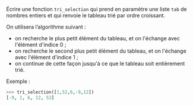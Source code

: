 Écrire une fonction `tri_selection` qui prend en paramètre une liste `tab` de nombres
entiers et qui renvoie le tableau trié par ordre croissant.

On utilisera l’algorithme suivant :

- on recherche le plus petit élément du tableau, et on l'échange avec l'élément d'indice 0 ;
- on recherche le second plus petit élément du tableau, et on l'échange avec l'élément
d'indice 1 ;
- on continue de cette façon jusqu'à ce que le tableau soit entièrement trié.

Exemple :
```python
>>> tri_selection([1,52,6,-9,12])
[-9, 1, 6, 12, 52]
``` 